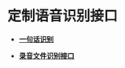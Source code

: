 # 定制语音识别接口<a name="sis_03_0090"></a>

-   **[一句话识别](一句话识别.md)**  

-   **[录音文件识别接口](录音文件识别接口.md)**  


